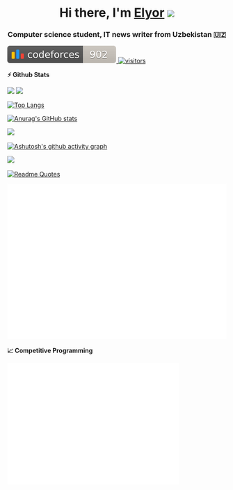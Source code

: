 <h1 align="center">Hi there, I'm <a href="https://github.com/elyor0701/" target="_blank">Elyor</a> 
<img src="https://github.com/blackcater/blackcater/raw/main/images/Hi.gif" height="32"/></h1>
<h3 align="center">Computer science student, IT news writer from Uzbekistan 🇺🇿</h3>

<p align="left">
  <a href="https://codeforces.com/profile/Uralov">
    <img src="https://raw.githubusercontent.com/elyor0701/cf-stats/main/output/rating.svg" alt="Codeforces rating" />
  </a>
  <a href="https://github.com/elyor0701/">
    <img src="https://komarev.com/ghpvc/?username=eyor0701" alt="visitors" />
  </a>

</p>

<b>⚡ Github Stats</b>
<p float="left">
<img src="https://github-readme-stats.vercel.app/api?username=elyor0701&show_icons=true&hide_border=true&&count_private=true&include_all_commits=true" style="vertical-align: baseline"/> 
<img src="https://github-readme-stats.vercel.app/api/top-langs/?username=elyor0701&show_icons=true&hide_border=true&layout=compact&langs_count=8" style="vertical-align: top"/>
</p>

[![Top Langs](https://github-readme-stats.vercel.app/api/top-langs/?username=elyor0701&layout=compact)](https://github.com/anuraghazra/github-readme-stats)

[![Anurag's GitHub stats](https://github-readme-stats.vercel.app/api?username=elyor0701)](https://github.com/anuraghazra/github-readme-stats)

![](https://komarev.com/ghpvc/?username=elyor0701)

[![Ashutosh's github activity graph](https://activity-graph.herokuapp.com/graph?username=elyor0701)](https://github.com/elyor0701/github-readme-activity-graph)

![](https://github-profile-summary-cards.vercel.app/api/cards/profile-details?username=elyor0701&theme=solarized_dark)

[![Readme Quotes](https://quotes-github-readme.vercel.app/api?type=horizontal&theme=dark)](https://github.com/piyushsuthar/github-readme-quotes)

![](https://raw.githubusercontent.com/elyor0701/cf-stats/main/output/light_card.svg)

<b>&#128200; Competitive Programming</b>
<p float="left">
<img height="280em" src="https://raw.githubusercontent.com/elyor0701/cf-stats/main/output/light_card.svg" />
</p>

